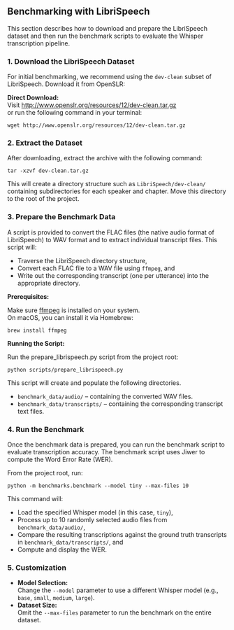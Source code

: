 ## **Benchmarking with LibriSpeech**

This section describes how to download and prepare the LibriSpeech dataset and then run the benchmark scripts to evaluate the Whisper transcription pipeline.

### **1\. Download the LibriSpeech Dataset**

For initial benchmarking, we recommend using the `dev-clean` subset of LibriSpeech. Download it from OpenSLR:

**Direct Download:**  
Visit http://www.openslr.org/resources/12/dev-clean.tar.gz  
or run the following command in your terminal:

```
wget http://www.openslr.org/resources/12/dev-clean.tar.gz
```

### **2\. Extract the Dataset**

After downloading, extract the archive with the following command:

```
tar -xzvf dev-clean.tar.gz
````

This will create a directory structure such as `LibriSpeech/dev-clean/` containing subdirectories for each speaker and chapter.
Move this directory to the root of the project.

### **3\. Prepare the Benchmark Data**

A script is provided to convert the FLAC files (the native audio format of LibriSpeech) to WAV format and to extract individual transcript files. This script will:

* Traverse the LibriSpeech directory structure,  
* Convert each FLAC file to a WAV file using `ffmpeg`, and  
* Write out the corresponding transcript (one per utterance) into the appropriate directory.

**Prerequisites:**

Make sure [ffmpeg](https://ffmpeg.org/) is installed on your system.  
On macOS, you can install it via Homebrew:

```
brew install ffmpeg
```

**Running the Script:**

Run the prepare_librispeech.py script from the project root:

```
python scripts/prepare_librispeech.py
```

This script will create and populate the following directories. 

* `benchmark_data/audio/` – containing the converted WAV files.  
* `benchmark_data/transcripts/` – containing the corresponding transcript text files.

### **4\. Run the Benchmark**

Once the benchmark data is prepared, you can run the benchmark script to evaluate transcription accuracy. The benchmark script uses Jiwer to compute the Word Error Rate (WER).

From the project root, run:

```
python -m benchmarks.benchmark --model tiny --max-files 10
````

This command will:

* Load the specified Whisper model (in this case, `tiny`),  
* Process up to 10 randomly selected audio files from `benchmark_data/audio/`,  
* Compare the resulting transcriptions against the ground truth transcripts in `benchmark_data/transcripts/`, and  
* Compute and display the WER.

### **5\. Customization**

* **Model Selection:**  
  Change the `--model` parameter to use a different Whisper model (e.g., `base`, `small`, `medium`, `large`).  
* **Dataset Size:**  
  Omit the `--max-files` parameter to run the benchmark on the entire dataset.



